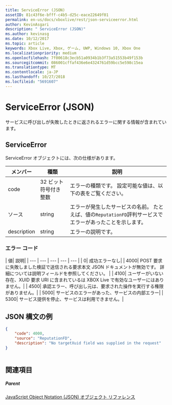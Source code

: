```yaml
---
title: ServiceError (JSON)
assetID: 81c43f6e-bfff-c4b5-d25c-eace22649f01
permalink: en-us/docs/xboxlive/rest/json-serviceerror.html
author: KevinAsgari
description: " ServiceError (JSON)"
ms.author: kevinasg
ms.date: 10/12/2017
ms.topic: article
keywords: Xbox Live, Xbox, ゲーム, UWP, Windows 10, Xbox One
ms.localizationpriority: medium
ms.openlocfilehash: 7f00618c3ecb51a0934b1b3f73a51553b49f153b
ms.sourcegitcommit: 086001cffaf436e6e4324761d59bcc5e598c15ea
ms.translationtype: MT
ms.contentlocale: ja-JP
ms.lasthandoff: 10/27/2018
ms.locfileid: "5691607"
---
```

# <a name="serviceerror-json"></a>ServiceError (JSON)
サービスに呼び出しが失敗したときに返されるエラーに関する情報が含まれています。 
<a id="ID4EN"></a>

 
## <a name="serviceerror"></a>ServiceError
 
ServiceError オブジェクトには、次の仕様があります。
 
| メンバー| 種類| 説明| 
| --- | --- | --- | 
| code| 32 ビット符号付き整数 | エラーの種類です。 設定可能な値は、以下の表をご覧ください。 | 
| ソース| string | エラーが発生したサービスの名前。 たとえば、値の<code>ReputationFD</code>評判サービスでエラーがあったことを示します。 | 
| description| string| エラーの説明です。 | 
 
<a id="ID4EBC"></a>

 
### <a name="error-codes"></a>エラー コード
 
| 値| 説明| 
| --- | --- | --- | --- | --- | 
| 0| 成功エラーなし| 
| 4000| POST 要求に失敗しました検証で送信される要求本文 JSON ドキュメントが無効です。 詳細については説明フィールドを参照してください。 | 
| 4100| ユーザーがいない存在、XUID 要求 URI に含まれているは XBOX Live で有効なユーザーにはありません。| 
| 4500| 承認エラー、呼び出し元は、要求された操作を実行する権限がありません。| 
| 5000| サービスのエラーがあった、サービスの内部エラー| 
| 5300| サービス提供を停止、サービスは利用できません。| 
   
<a id="ID4EQE"></a>

 
## <a name="sample-json-syntax"></a>JSON 構文の例
 

```json
{
    "code": 4000,
    "source": "ReputationFD",
    "description": "No targetXuid field was supplied in the request"
}
    
```

  
<a id="ID4EZE"></a>

 
## <a name="see-also"></a>関連項目
 
<a id="ID4E2E"></a>

 
##### <a name="parent"></a>Parent 

[JavaScript Object Notation (JSON) オブジェクト リファレンス](atoc-xboxlivews-reference-json.md)

   